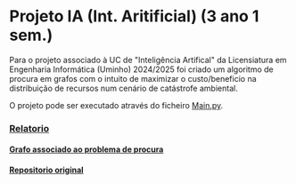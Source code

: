 # Projeto IA (Int. Aritificial) (3 ano 1 sem.)


Para o projeto associado à UC de "Inteligência Artifical" da Licensiatura em Engenharia Informática (Uminho) 2024/2025 foi criado um algoritmo de procura em grafos 
com o intuito de maximizar o custo/beneficio na distribuição de recursos num cenário de catástrofe ambiental.



O projeto pode ser executado através do ficheiro [Main.py](https://github.com/AndrePereira123/LEI/blob/main/Projeto%20Int.%20Artificial/IA-2024/Main.py).

### [Relatorio](https://github.com/AndrePereira123/LEI/blob/main/Projeto%20Int.%20Artificial/Relat%C3%B3rio.pdf)
#### [Grafo associado ao problema de procura](https://github.com/AndrePereira123/LEI/blob/main/Projeto%20Int.%20Artificial/Diagrama%20do%20Grafo%20Utilizado.png)

#### [Repositorio original](https://github.com/MarcoGoncalves123/IA-2024)
